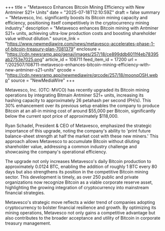 +++
title = "Metavesco Enhances Bitcoin Mining Efficiency with New Antminer S21+ Units"
date = "2025-07-18T12:10:59Z"
draft = false
summary = "Metavesco, Inc. significantly boosts its Bitcoin mining capacity and efficiency, positioning itself competitively in the cryptocurrency mining industry."
description = "Metavesco enhances Bitcoin mining with Antminer S21+ units, achieving ultra-low production costs and boosting shareholder value without dilution."
source_link = "https://www.newmediawire.com/news/metavesco-accelerates-phase-1-of-bitcoin-treasury-plan-7081379"
enclosure = "https://cdn.newsramp.app/genai/images/257/18/ce899ddb6011f4eb78395ab2753e7025.png"
article_id = 108711
feed_item_id = 17200
url = "/202507/108711-metavesco-enhances-bitcoin-mining-efficiency-with-new-antminer-s21-units"
qrcode = "https://cdn.newsramp.app/newmediawire/qrcode/257/18/moonqOSH.webp"
source = "NewMediaWire"
+++

<p>Metavesco, Inc. (OTC: MVCO) has recently upgraded its Bitcoin mining operations by integrating Bitmain Antminer S21+ units, increasing its hashing capacity to approximately 26 petahash per second (PH/s). This 30% enhancement over its previous setup enables the company to produce Bitcoin at an all-in mining cost of around $55,000 per Bitcoin, significantly below the current spot price of approximately $118,000.</p><p>Ryan Schadel, President & CEO of Metavesco, emphasized the strategic importance of this upgrade, noting the company's ability to 'print future balance-sheet strength at half the market cost with these new miners.' This approach allows Metavesco to accumulate Bitcoin without diluting shareholder value, addressing a common industry challenge and showcasing the company's operational efficiency.</p><p>The upgrade not only increases Metavesco's daily Bitcoin production to approximately 0.0124 BTC, enabling the addition of roughly 1 BTC every 80 days but also strengthens its position in the competitive Bitcoin mining sector. This development is timely, as over 250 public and private organizations now recognize Bitcoin as a viable corporate reserve asset, highlighting the growing integration of cryptocurrency into mainstream financial strategies.</p><p>Metavesco's strategic move reflects a wider trend of companies adopting cryptocurrency to bolster financial resilience and growth. By optimizing its mining operations, Metavesco not only gains a competitive advantage but also contributes to the broader acceptance and utility of Bitcoin in corporate treasury management.</p>